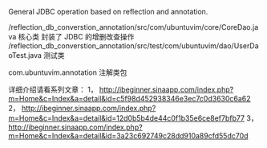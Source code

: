General JDBC operation based on reflection and annotation.

/reflection_db_converstion_annotation/src/com/ubuntuvim/core/CoreDao.java 核心类 封装了 JDBC 的增删改查操作
/reflection_db_converstion_annotation/src/test/com/ubuntuvim/dao/UserDaoTest.java 测试类

com.ubuntuvim.annotation  注解类包

详细介绍请看系列文章：
1， http://ibeginner.sinaapp.com/index.php?m=Home&c=Index&a=detail&id=c5f98d452938346e3ec7c0d3630c6a62
2， http://ibeginner.sinaapp.com/index.php?m=Home&c=Index&a=detail&id=12d0b5b4de44c0f1b35e6ce8ef7bfb77
3， http://ibeginner.sinaapp.com/index.php?m=Home&c=Index&a=detail&id=3a23c692749c28dd910a89cfd55dc70d
